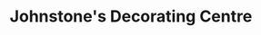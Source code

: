 ---
title: "Johnstone's Decorating Centre"
url: /derby/johnstones-decorating-centre/
shop: Baumarkt
---